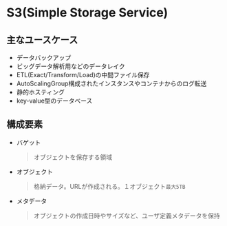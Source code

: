# S3(Simple Storage Service)
## 主なユースケース
- データバックアップ
- ビッグデータ解析用などのデータレイク
- ETL(Exact/Transform/Load)の中間ファイル保存
- AutoScalingGroup構成されたインスタンスやコンテナからのログ転送
- 静的ホスティング
- key-value型のデータベース

## 構成要素
- バゲット
  > オブジェクトを保存する領域
- オブジェクト
  > 格納データ。URLが作成される。１オブジェクト`最大5TB`
- メタデータ
  > オブジェクトの作成日時やサイズなど、ユーザ定義メタデータを保持
